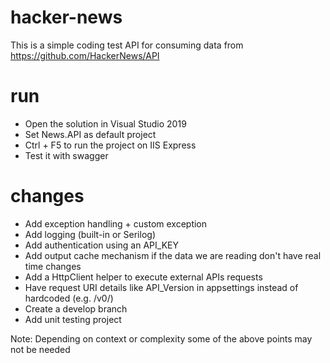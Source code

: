 # hacker-news
This is a simple coding test API for consuming data from https://github.com/HackerNews/API


# run

- Open the solution in Visual Studio 2019
- Set News.API as default project
- Ctrl + F5 to run the project on IIS Express
- Test it with swagger

# changes

- Add exception handling + custom exception
- Add logging (built-in or Serilog)
- Add authentication using an API_KEY
- Add output cache mechanism if the data we are reading don't have real time changes
- Add a HttpClient helper to execute external APIs requests
- Have request URI details like API_Version in appsettings instead of hardcoded (e.g. /v0/)
- Create a develop branch
- Add unit testing project

Note: Depending on context or complexity some of the above points may not be needed


